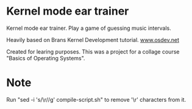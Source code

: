 # Kernel mode ear trainer 
Kernel mode ear trainer. Play a game of guessing music intervals. 

Heavily based on Brans Kernel Development tutorial. www.osdev.net

Created for learing purposes. This was a project for a collage course "Basics of Operating Systems".

# Note
Run "sed -i 's/\r//g' compile-script.sh" to remove '\r' characters from it.